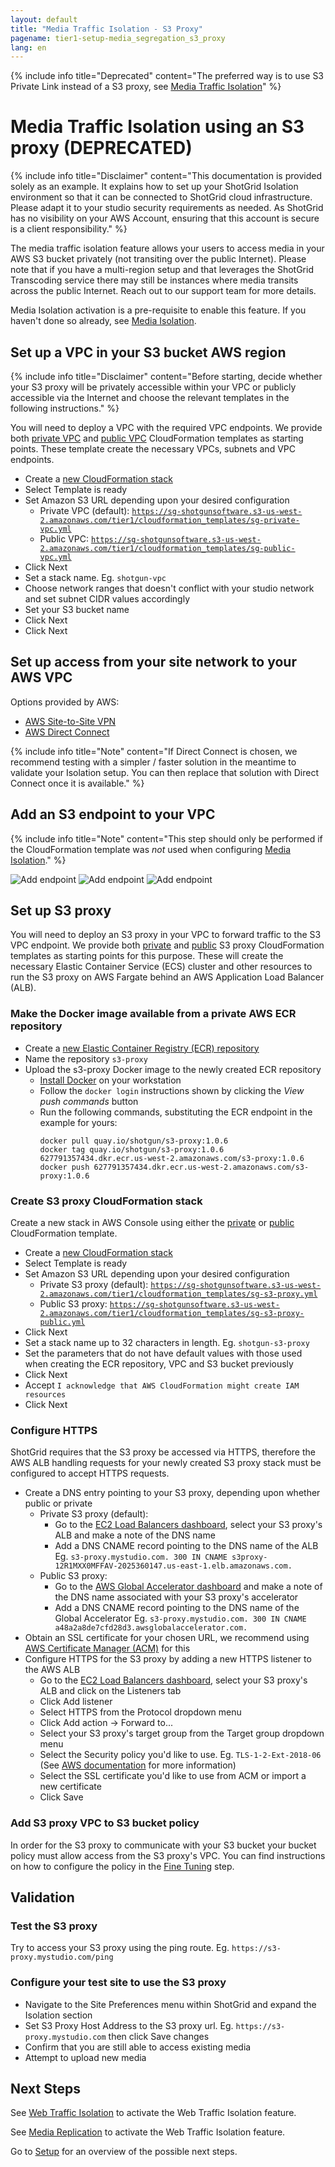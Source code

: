 ```yaml
---
layout: default
title: "Media Traffic Isolation - S3 Proxy"
pagename: tier1-setup-media_segregation_s3_proxy
lang: en
---
```


{% include info title="Deprecated" content="The preferred way is to use S3 Private Link instead of a S3 proxy, see [Media Traffic Isolation](./media_segregation.md)" %}

# Media Traffic Isolation using an S3 proxy (DEPRECATED)

{% include info title="Disclaimer" content="This documentation is provided solely as an example. It explains how to set up your ShotGrid Isolation environment so that it can be connected to ShotGrid cloud infrastructure. Please adapt it to your studio security requirements as needed. As ShotGrid has no visibility on your AWS Account, ensuring that this account is secure is a client responsibility." %}

The media traffic isolation feature allows your users to access media in your AWS S3 bucket privately (not transiting over the public Internet). Please note that if you have a multi-region setup and that leverages the ShotGrid Transcoding service there may still be instances where media transits across the public Internet. Reach out to our support team for more details.

Media Isolation activation is a pre-requisite to enable this feature. If you haven't done so already, see [Media Isolation](./s3_bucket.md).

## Set up a VPC in your S3 bucket AWS region

{% include info title="Disclaimer" content="Before starting, decide whether your S3 proxy will be privately accessible within your VPC or publicly accessible via the Internet and choose the relevant templates in the following instructions." %}

You will need to deploy a VPC with the required VPC endpoints. We provide both [private VPC](https://sg-shotgunsoftware.s3-us-west-2.amazonaws.com/tier1/cloudformation_templates/sg-private-vpc.yml) and [public VPC](https://sg-shotgunsoftware.s3-us-west-2.amazonaws.com/tier1/cloudformation_templates/sg-private-vpc.yml) CloudFormation templates as starting points. These template create the necessary VPCs, subnets and VPC endpoints.

* Create a [new CloudFormation stack](https://console.aws.amazon.com/cloudformation/home?#/stacks/create/template)
* Select Template is ready
* Set Amazon S3 URL depending upon your desired configuration
  * Private VPC (default):
    [`https://sg-shotgunsoftware.s3-us-west-2.amazonaws.com/tier1/cloudformation_templates/sg-private-vpc.yml`](https://sg-shotgunsoftware.s3-us-west-2.amazonaws.com/tier1/cloudformation_templates/sg-private-vpc.yml)
  * Public VPC:
    [`https://sg-shotgunsoftware.s3-us-west-2.amazonaws.com/tier1/cloudformation_templates/sg-public-vpc.yml`](https://sg-shotgunsoftware.s3-us-west-2.amazonaws.com/tier1/cloudformation_templates/sg-public-vpc.yml)
* Click Next
* Set a stack name. Eg. `shotgun-vpc`
* Choose network ranges that doesn't conflict with your studio network and set subnet CIDR values accordingly
* Set your S3 bucket name
* Click Next
* Click Next

## Set up access from your site network to your AWS VPC

Options provided by AWS:
* [AWS Site-to-Site VPN](https://docs.aws.amazon.com/vpn/latest/s2svpn/VPC_VPN.html)
* [AWS Direct Connect](https://aws.amazon.com/directconnect/)

{% include info title="Note" content="If Direct Connect is chosen, we recommend testing with a simpler / faster solution in the meantime to validate your Isolation setup. You can then replace that solution with Direct Connect once it is available." %}

## Add an S3 endpoint to your VPC

{% include info title="Note" content="This step should only be performed if the CloudFormation template was *not* used when configuring [Media Isolation](./s3_bucket.md)." %}

![Add endpoint](../images/tier1-endpoint-create-1.png)
![Add endpoint](../images/tier1-endpoint-create-2.png)
![Add endpoint](../images/tier1-endpoint-create-3.png)

## Set up S3 proxy

You will need to deploy an S3 proxy in your VPC to forward traffic to the S3 VPC endpoint. We provide both [private](https://sg-shotgunsoftware.s3-us-west-2.amazonaws.com/tier1/cloudformation_templates/sg-s3-proxy.yml) and [public](https://sg-shotgunsoftware.s3-us-west-2.amazonaws.com/tier1/cloudformation_templates/sg-s3-proxy-public.yml) S3 proxy CloudFormation templates as starting points for this purpose. These will create the necessary Elastic Container Service (ECS) cluster and other resources to run the S3 proxy on AWS Fargate behind an AWS Application Load Balancer (ALB).

### Make the Docker image available from a private AWS ECR repository

* Create a [new Elastic Container Registry (ECR) repository](https://console.aws.amazon.com/ecr/create-repository)
* Name the repository `s3-proxy`
* Upload the s3-proxy Docker image to the newly created ECR repository
  * [Install Docker](https://docs.docker.com/get-docker/) on your workstation
  * Follow the `docker login` instructions shown by clicking the *View push commands* button
  * Run the following commands, substituting the ECR endpoint in the example for yours:
    ```
    docker pull quay.io/shotgun/s3-proxy:1.0.6
    docker tag quay.io/shotgun/s3-proxy:1.0.6 627791357434.dkr.ecr.us-west-2.amazonaws.com/s3-proxy:1.0.6
    docker push 627791357434.dkr.ecr.us-west-2.amazonaws.com/s3-proxy:1.0.6
    ```

### Create S3 proxy CloudFormation stack

Create a new stack in AWS Console using either the [private](https://sg-shotgunsoftware.s3-us-west-2.amazonaws.com/tier1/cloudformation_templates/sg-s3-proxy.yml) or [public](https://sg-shotgunsoftware.s3-us-west-2.amazonaws.com/tier1/cloudformation_templates/sg-s3-proxy-public.yml) CloudFormation template.

* Create a [new CloudFormation stack](https://console.aws.amazon.com/cloudformation/home?#/stacks/create/template)
* Select Template is ready
* Set Amazon S3 URL depending upon your desired configuration
  * Private S3 proxy (default):
    [`https://sg-shotgunsoftware.s3-us-west-2.amazonaws.com/tier1/cloudformation_templates/sg-s3-proxy.yml`](https://sg-shotgunsoftware.s3-us-west-2.amazonaws.com/tier1/cloudformation_templates/sg-s3-proxy.yml)
  * Public S3 proxy:
    [`https://sg-shotgunsoftware.s3-us-west-2.amazonaws.com/tier1/cloudformation_templates/sg-s3-proxy-public.yml`](https://sg-shotgunsoftware.s3-us-west-2.amazonaws.com/tier1/cloudformation_templates/sg-s3-proxy-public.yml)
* Click Next
* Set a stack name up to 32 characters in length. Eg. `shotgun-s3-proxy`
* Set the parameters that do not have default values with those used when creating the ECR repository, VPC and S3 bucket previously
* Click Next
* Accept `I acknowledge that AWS CloudFormation might create IAM resources`
* Click Next

### Configure HTTPS

ShotGrid requires that the S3 proxy be accessed via HTTPS, therefore the AWS ALB handling requests for your newly created S3 proxy stack must be configured to accept HTTPS requests.

* Create a DNS entry pointing to your S3 proxy, depending upon whether public or private
  * Private S3 proxy (default):
    * Go to the [EC2 Load Balancers dashboard](https://console.aws.amazon.com/ec2/home?#LoadBalancers), select your S3 proxy's ALB and make a note of the DNS name
    * Add a DNS CNAME record pointing to the DNS name of the ALB
      Eg. `s3-proxy.mystudio.com. 300 IN CNAME s3proxy-12R1MXX0MFFAV-2025360147.us-east-1.elb.amazonaws.com.`
  * Public S3 proxy:
    * Go to the [AWS Global Accelerator dashboard](https://console.aws.amazon.com/ec2/v2/home?#GlobalAcceleratorDashboard:) and make a note of the DNS name associated with your S3 proxy's accelerator
    * Add a DNS CNAME record pointing to the DNS name of the Global Accelerator
      Eg. `s3-proxy.mystudio.com. 300 IN CNAME a48a2a8de7cfd28d3.awsglobalaccelerator.com.`
* Obtain an SSL certificate for your chosen URL, we recommend using [AWS Certificate Manager (ACM)](https://aws.amazon.com/certificate-manager/) for this
* Configure HTTPS for the S3 proxy by adding a new HTTPS listener to the AWS ALB
  * Go to the [EC2 Load Balancers dashboard](https://console.aws.amazon.com/ec2/home?#LoadBalancers), select your S3 proxy's ALB and click on the Listeners tab
  * Click Add listener
  * Select HTTPS from the Protocol dropdown menu
  * Click Add action -> Forward to...
  * Select your S3 proxy's target group from the Target group dropdown menu
  * Select the Security policy you'd like to use. Eg. `TLS-1-2-Ext-2018-06` (See [AWS documentation](https://docs.aws.amazon.com/elasticloadbalancing/latest/application/create-https-listener.html#describe-ssl-policies) for more information)
  * Select the SSL certificate you'd like to use from ACM or import a new certificate
  * Click Save

### Add S3 proxy VPC to S3 bucket policy

In order for the S3 proxy to communicate with your S3 bucket your bucket policy must allow access from the S3 proxy's VPC. You can find instructions on how to configure the policy in the [Fine Tuning](./tuning.md#s3-bucket-policy) step.

## Validation

### Test the S3 proxy

Try to access your S3 proxy using the ping route. Eg. `https://s3-proxy.mystudio.com/ping`

### Configure your test site to use the S3 proxy

* Navigate to the Site Preferences menu within ShotGrid and expand the Isolation section
* Set S3 Proxy Host Address to the S3 proxy url. Eg. `https://s3-proxy.mystudio.com` then click Save changes
* Confirm that you are still able to access existing media
* Attempt to upload new media

## Next Steps

See [Web Traffic Isolation](./traffic_segregation.md) to activate the Web Traffic Isolation feature.

See [Media Replication](./s3_replication.md) to activate the Web Traffic Isolation feature.

Go to [Setup](./setup.md) for an overview of the possible next steps.
